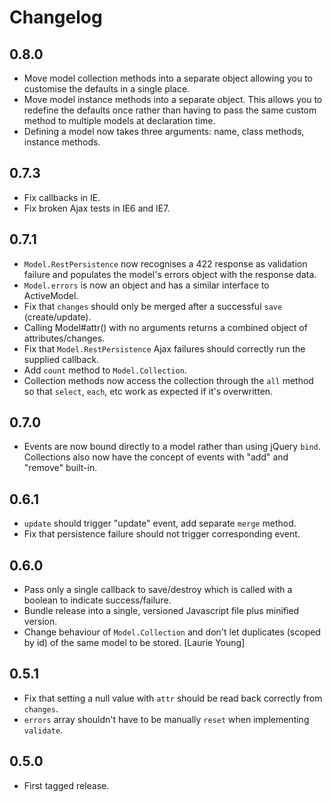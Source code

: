 # Changelog

## 0.8.0

* Move model collection methods into a separate object allowing you to customise the defaults in a single place.
* Move model instance methods into a separate object. This allows you to redefine the defaults once rather than having to pass the same custom method to multiple models at declaration time.
* Defining a model now takes three arguments: name, class methods, instance methods.

## 0.7.3

* Fix callbacks in IE.
* Fix broken Ajax tests in IE6 and IE7.

## 0.7.1

* `Model.RestPersistence` now recognises a 422 response as validation failure and populates the model's errors object with the response data.
* `Model.errors` is now an object and has a similar interface to ActiveModel.
* Fix that `changes` should only be merged after a successful `save` (create/update).
* Calling Model#attr() with no arguments returns a combined object of attributes/changes.
* Fix that `Model.RestPersistence` Ajax failures should correctly run the supplied callback.
* Add `count` method to `Model.Collection`.
* Collection methods now access the collection through the `all` method so that `select`, `each`, etc work as expected if it's overwritten.

## 0.7.0

* Events are now bound directly to a model rather than using jQuery `bind`. Collections also now have the concept of events with "add" and "remove" built-in.

## 0.6.1

* `update` should trigger "update" event, add separate `merge` method.
* Fix that persistence failure should not trigger corresponding event.

## 0.6.0

* Pass only a single callback to save/destroy which is called with a boolean to indicate success/failure.
* Bundle release into a single, versioned Javascript file plus minified version.
* Change behaviour of `Model.Collection` and don't let duplicates (scoped by id) of the same model to be stored. [Laurie Young]

## 0.5.1

* Fix that setting a null value with `attr` should be read back correctly from `changes`.
* `errors` array shouldn't have to be manually `reset` when implementing `validate`.

## 0.5.0

* First tagged release.
